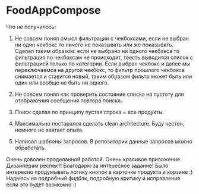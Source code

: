 # FoodAppCompose

Что не получилось:

1) Не совсем понял смысл фильтрации с чекбоксами, если не выбран ни один чекбокс то ничего не показывать или же показывать.
Сделал таким образом: если не выбрано ни одного чекбокса то фильтрация по чекбоксам не происходит, тоесть выводится список с фильтрацией только по категории.
Если выбран чекбокс и далее мы переключаемся на другой чекбокс, то фильтр прошлого чекбокса снимается и ставится новый, таким образом фильтр может быть или один или вообще не быть ни одного.

2) Не совсем понял как проверить состояние списка на пустоту для отображения сообщения повтора поиска.

3) Поиск сделал по принципу пустая строка = все продукты.

4) Максимально постарался сделать clean architecture. Буду честен, немного не хватает опыта.

5) Написал шаблоны запросов. В репозитории данные запросов можно обработать.

Очень доволен проделанной работой. Очень красивое приложение. Дизайнерам респект! Благодарю за интересное задание! Было интересно продумывать логику кнопок в карточке продукта и корзине :)
Надеюсь на подробный фидбэк, подробную критику и исправления если это будет возможно :) 
